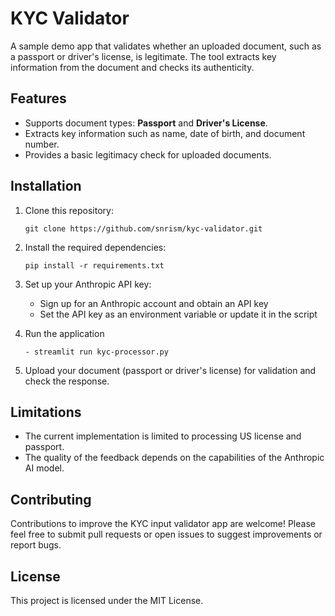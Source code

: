 # KYC Validator

A sample demo app that validates whether an uploaded document, such as a passport or driver's license, is legitimate. The tool extracts key information from the document and checks its authenticity.

## Features

- Supports document types: **Passport** and **Driver's License**.
- Extracts key information such as name, date of birth, and document number.
- Provides a basic legitimacy check for uploaded documents.

## Installation

1. Clone this repository:
   ```
   git clone https://github.com/snrism/kyc-validator.git
   ```

2. Install the required dependencies:
   ```
   pip install -r requirements.txt
   ```

3. Set up your Anthropic API key:
   - Sign up for an Anthropic account and obtain an API key
   - Set the API key as an environment variable or update it in the script

4. Run the application
    ```
    - streamlit run kyc-processor.py
    ```

5. Upload your document (passport or driver's license) for validation and check the response.

## Limitations

- The current implementation is limited to processing US license and passport.
- The quality of the feedback depends on the capabilities of the Anthropic AI model.

## Contributing

Contributions to improve the KYC input validator app are welcome! Please feel free to submit pull requests or open issues to suggest improvements or report bugs.

## License

This project is licensed under the MIT License.

